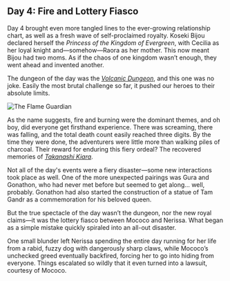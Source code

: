 ## Day 4: Fire and Lottery Fiasco

Day 4 brought even more tangled lines to the ever-growing relationship chart, as well as a fresh wave of self-proclaimed royalty. Koseki Bijou declared herself the _Princess of the Kingdom of Evergreen_, with Cecilia as her loyal knight and—somehow—Raora as her mother. This now meant Bijou had two moms. As if the chaos of one kingdom wasn’t enough, they went ahead and invented another.

The dungeon of the day was the [_Volcanic Dungeon_](https://x.com/hololive_En/status/1831150187605049574), and this one was no joke. Easily the most brutal challenge so far, it pushed our heroes to their absolute limits.

![The Flame Guardian](images-opt/volcanic.webp)

As the name suggests, fire and burning were the dominant themes, and oh boy, did everyone get firsthand experience. There was screaming, there was falling, and the total death count easily reached three digits. By the time they were done, the adventurers were little more than walking piles of charcoal. Their reward for enduring this fiery ordeal? The recovered memories of [_Takanashi Kiara_](https://www.youtube.com/watch?v=A3bQdV_sl08).

Not all of the day's events were a fiery disaster—some new interactions took place as well. One of the more unexpected pairings was Gura and Gonathon, who had never met before but seemed to get along… well, probably. Gonathon had also started the construction of a statue of Tam Gandr as a commemoration for his beloved queen.

But the true spectacle of the day wasn’t the dungeon, nor the new royal claims—it was the lottery fiasco between Mococo and Nerissa. What began as a simple mistake quickly spiraled into an all-out disaster.

One small blunder left Nerissa spending the entire day running for her life from a rabid, fuzzy dog with dangerously sharp claws, while Mococo’s unchecked greed eventually backfired, forcing her to go into hiding from everyone. Things escalated so wildly that it even turned into a lawsuit, courtesy of Mococo.

